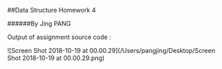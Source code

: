 ##Data Structure Homework 4

######By Jing PANG

Output of assignment source code :

![Screen Shot 2018-10-19 at 00.00.29](/Users/pangjing/Desktop/Screen Shot 2018-10-19 at 00.00.29.png)